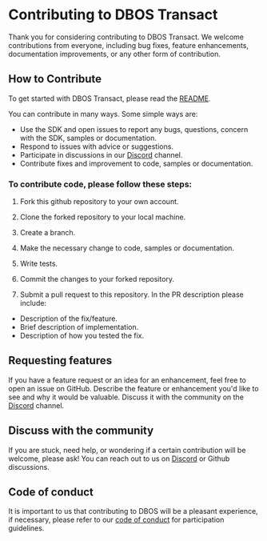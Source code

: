 # Contributing to DBOS Transact

Thank you for considering contributing to DBOS Transact. We welcome contributions from everyone, including bug fixes, feature enhancements, documentation improvements, or any other form of contribution.

## How to Contribute

To get started with DBOS Transact, please read the [README](README.md).

You can contribute in many ways. Some simple ways are:

- Use the SDK and open issues to report any bugs, questions, concern with the SDK, samples or documentation.
- Respond to issues with advice or suggestions.
- Participate in discussions in our [Discord](https://discord.gg/fMwQjeW5zg) channel.
- Contribute fixes and improvement to code, samples or documentation.

### To contribute code, please follow these steps:

1. Fork this github repository to your own account.

2. Clone the forked repository to your local machine.

3. Create a branch.

4. Make the necessary change to code, samples or documentation.

5. Write tests.

6. Commit the changes to your forked repository.

7. Submit a pull request to this repository.
   In the PR description please include:

- Description of the fix/feature.
- Brief description of implementation.
- Description of how you tested the fix.

## Requesting features

If you have a feature request or an idea for an enhancement, feel free to open an issue on GitHub. Describe the feature or enhancement you'd like to see and why it would be valuable. Discuss it with the community on the [Discord](https://discord.gg/fMwQjeW5zg) channel.

## Discuss with the community

If you are stuck, need help, or wondering if a certain contribution will be welcome, please ask! You can reach out to us on [Discord](https://discord.gg/fMwQjeW5zg) or Github discussions.

## Code of conduct

It is important to us that contributing to DBOS will be a pleasant experience, if necessary, please refer to our [code of conduct](CODE_OF_CONDUCT.md) for participation guidelines.
